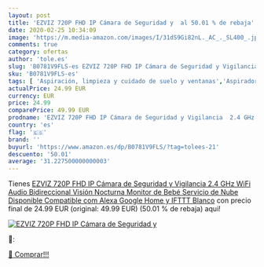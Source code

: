 ```yaml
---
layout: post
title: 'EZVIZ 720P FHD IP Cámara de Seguridad y  al 50.01 % de rebaja'
date: 2020-02-25 10:34:09
image: 'https://m.media-amazon.com/images/I/31dS9Gi82nL._AC_._SL400_.jpg'
comments: true
category: ofertas
author: 'tole.es'
slug: 'B0781V9FLS-es EZVIZ 720P FHD IP Cámara de Seguridad y Vigilancia 2.4 GHz...'
sku: 'B0781V9FLS-es'
tags: [ 'Aspiración, limpieza y cuidado de suelo y ventanas','Aspiradoras','Bombillas','Bombillas Wi-Fi','Electrónica','Hogar y cocina','Iluminación','Robots aspiradores','TV, vídeo y home cinema','Televisores','alexa','google','home','ifttt', ]
actualPrice: 24.99 EUR
currency: EUR
price: 24.99
comparePrice: 49.99 EUR
prodname: 'EZVIZ 720P FHD IP Cámara de Seguridad y Vigilancia  2.4 GHz WiFi  Audio Bidireccional  Visión Nocturna  Monitor de Bebé  Servicio de Nube Disponible  Compatible com Alexa  Google Home y IFTTT  Blanco'
country: 'es'
flag: '🇪🇸'
brand: ''
buyurl: 'https://www.amazon.es/dp/B0781V9FLS/?tag=tolees-21'
descuento: '50.01'
average: '31.227500000000003'
---
```


Tienes [EZVIZ 720P FHD IP Cámara de Seguridad y Vigilancia  2.4 GHz WiFi  Audio Bidireccional  Visión Nocturna  Monitor de Bebé  Servicio de Nube Disponible  Compatible com Alexa  Google Home y IFTTT  Blanco](https://www.amazon.es/dp/B0781V9FLS/?tag=tolees-21) con precio final de  24.99 EUR (original: 49.99 EUR) (50.01 %  de rebaja) aqui!

[![EZVIZ 720P FHD IP Cámara de Seguridad y ](https://m.media-amazon.com/images/I/31dS9Gi82nL._AC_._SL400_.jpg)](https://www.amazon.es/dp/B0781V9FLS/?tag=tolees-21)

🔎:


[🛒 Comprar!!!](https://www.amazon.es/dp/B0781V9FLS/?tag=tolees-21)
